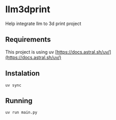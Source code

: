 # llm3dprint
Help integrate llm to 3d print project


## Requirements 
This project is using uv [https://docs.astral.sh/uv/](https://docs.astral.sh/uv/)

## Instalation
```shell
uv sync
```

## Running
```shell
uv run main.py
```